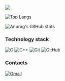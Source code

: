 ![](https://komarev.com/ghpvc/?username=provodokkk)

[![Top Langs](https://github-readme-stats.vercel.app/api/top-langs/?username=provodokkk&layout=compact&theme=tokyonight)](https://github.com/anuraghazra/github-readme-stats)

![Anurag's GitHub stats](https://github-readme-stats.vercel.app/api?username=provodokkk&show_icons=true&theme=tokyonight)


### Technology stack

![C](https://img.shields.io/badge/c-%2300599C.svg?style=for-the-badge&logo=c&logoColor=white) ![C++](https://img.shields.io/badge/c++-%2300599C.svg?style=for-the-badge&logo=c%2B%2B&logoColor=white) ![Git](https://img.shields.io/badge/git-%23F05033.svg?style=for-the-badge&logo=git&logoColor=white) ![GitHub](https://img.shields.io/badge/github-%23121011.svg?style=for-the-badge&logo=github&logoColor=white)


### Contacts
<a href = "mailto: dprovodov228@gmail.com" title="dprovodov228@gmail.com">![Gmail](https://img.shields.io/badge/Gmail-D14836?style=for-the-badge&logo=gmail&logoColor=white)</a>
